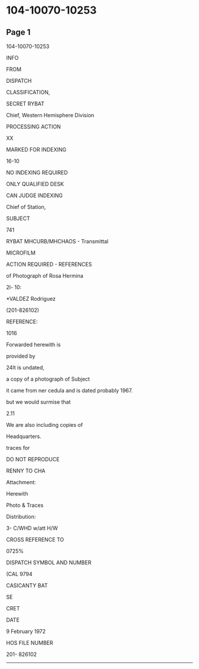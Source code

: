 # 104-10070-10253

## Page 1

104-10070-10253

INFO

FROM

DISPATCH

CLASSIFICATION,

SECRET RYBAT

Chief, Western Hemisphere Division

PROCESSING ACTION

XX

MARKED FOR INDEXING

16-10

NO INDEXING REQUIRED

ONLY QUALIFIED DESK

CAN JUDGE INDEXING

Chief of Station,

SUBJECT

741

RYBAT MHCURB/MHCHAOS - Transmittal

MICROFILM

ACTION REQUIRED - REFERENCES

of Photograph of Rosa Hermina

2l- 10:

*VALDEZ Rodriguez

(201-826102)

REFERENCE:

1016

Forwarded herewith is

provided by

24It is undated,

a copy of a photograph of Subject

it came from ner cedula and is dated probably 1967.

but we would surmise that

2.11

We are also including copies of

Headquarters.

traces for

DO NOT REPRODUCE

RENNY TO CHA

Attachment:

Herewith

Photo & Traces

Distribution:

3- C/WHD w/att H/W

CROSS REFERENCE TO

0725%

DISPATCH SYMBOL AND NUMBER

(CAL 9794

CASICANTY BAT

SE

CRET

DATE

9 February 1972

HOS FILE NUMBER

201- 826102

---

